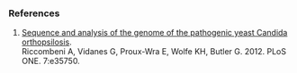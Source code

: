 ### References

1.  [Sequence and analysis of the genome of the pathogenic yeast Candida
    orthopsilosis](http://europepmc.org/abstract/MED/22563396).\
    Riccombeni A, Vidanes G, Proux-Wra E, Wolfe KH, Butler G. 2012. PLoS
    ONE. 7:e35750.
